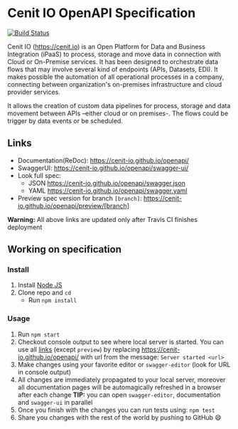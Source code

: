 # Cenit IO OpenAPI Specification
[![Build Status](https://travis-ci.org/cenit-io/openapi.svg?branch=master)](https://travis-ci.org/cenit-io/openapi)

Cenit IO (https://cenit.io) is an Open Platform for Data and Business Integration (iPaaS) to process, storage and move data in connection with Cloud or On-Premise services. It has been designed to orchestrate data flows that may involve several kind of endpoints (APIs, Datasets, EDI). It makes possible the automation of all operational processes in a company, connecting between organization's on-premises infrastructure and cloud provider services.

It allows the creation of custom data pipelines for process, storage and data movement between APIs –either cloud or on premises-. The flows could be trigger by data events or be scheduled.

## Links

- Documentation(ReDoc): https://cenit-io.github.io/openapi/
- SwaggerUI: https://cenit-io.github.io/openapi/swagger-ui/
- Look full spec:
    + JSON https://cenit-io.github.io/openapi/swagger.json
    + YAML https://cenit-io.github.io/openapi/swagger.yaml
- Preview spec version for branch `[branch]`: https://cenit-io.github.io/openapi/preview/[branch]

**Warning:** All above links are updated only after Travis CI finishes deployment

## Working on specification
### Install

1. Install [Node JS](https://nodejs.org/)
2. Clone repo and `cd`
    + Run `npm install`

### Usage

1. Run `npm start`
2. Checkout console output to see where local server is started. You can use all [links](#links) (except `preview`) by replacing https://cenit-io.github.io/openapi/ with url from the message: `Server started <url>`
3. Make changes using your favorite editor or `swagger-editor` (look for URL in console output)
4. All changes are immediately propagated to your local server, moreover all documentation pages will be automagically refreshed in a browser after each change
**TIP:** you can open `swagger-editor`, documentation and `swagger-ui` in parallel
5. Once you finish with the changes you can run tests using: `npm test`
6. Share you changes with the rest of the world by pushing to GitHub :smile:
